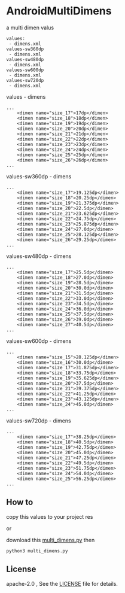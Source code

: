 # AndroidMultiDimens
a multi dimen valus

```
values:
 - dimens.xmlvalues-sw360dp
 - dimens.xmlvalues-sw480dp
 - dimens.xmlvalues-sw600dp - dimens.xmlvalues-sw720dp
 - dimens.xml
```


values - dimens

```
...
    <dimen name="size_17">17dp</dimen>
    <dimen name="size_18">18dp</dimen>
    <dimen name="size_19">19dp</dimen>
    <dimen name="size_20">20dp</dimen>
    <dimen name="size_21">21dp</dimen>
    <dimen name="size_22">22dp</dimen>
    <dimen name="size_23">23dp</dimen>
    <dimen name="size_24">24dp</dimen>
    <dimen name="size_25">25dp</dimen>
    <dimen name="size_26">26dp</dimen>
...
```


values-sw360dp - dimens

```
...
    <dimen name="size_17">19.125dp</dimen>
    <dimen name="size_18">20.25dp</dimen>
    <dimen name="size_19">21.375dp</dimen>
    <dimen name="size_20">22.5dp</dimen>
    <dimen name="size_21">23.625dp</dimen>
    <dimen name="size_22">24.75dp</dimen>
    <dimen name="size_23">25.875dp</dimen>
    <dimen name="size_24">27.0dp</dimen>
    <dimen name="size_25">28.125dp</dimen>
    <dimen name="size_26">29.25dp</dimen>
...
```

values-sw480dp - dimens

```
...
    <dimen name="size_17">25.5dp</dimen>
    <dimen name="size_18">27.0dp</dimen>
    <dimen name="size_19">28.5dp</dimen>
    <dimen name="size_20">30.0dp</dimen>
    <dimen name="size_21">31.5dp</dimen>
    <dimen name="size_22">33.0dp</dimen>
    <dimen name="size_23">34.5dp</dimen>
    <dimen name="size_24">36.0dp</dimen>
    <dimen name="size_25">37.5dp</dimen>
    <dimen name="size_26">39.0dp</dimen>
    <dimen name="size_27">40.5dp</dimen>
...
```


values-sw600dp - dimens

```
...
    <dimen name="size_15">28.125dp</dimen>
    <dimen name="size_16">30.0dp</dimen>
    <dimen name="size_17">31.875dp</dimen>
    <dimen name="size_18">33.75dp</dimen>
    <dimen name="size_19">35.625dp</dimen>
    <dimen name="size_20">37.5dp</dimen>
    <dimen name="size_21">39.375dp</dimen>
    <dimen name="size_22">41.25dp</dimen>
    <dimen name="size_23">43.125dp</dimen>
    <dimen name="size_24">45.0dp</dimen>
...
```


values-sw720dp - dimens

```
...
    <dimen name="size_17">38.25dp</dimen>
    <dimen name="size_18">40.5dp</dimen>
    <dimen name="size_19">42.75dp</dimen>
    <dimen name="size_20">45.0dp</dimen>
    <dimen name="size_21">47.25dp</dimen>
    <dimen name="size_22">49.5dp</dimen>
    <dimen name="size_23">51.75dp</dimen>
    <dimen name="size_24">54.0dp</dimen>
    <dimen name="size_25">56.25dp</dimen>
...
```


## How to ##

copy this values to your project res

or

download this [multi_dimens.py](/multi_dimens.py) then

```
python3 multi_dimens.py
```

## License ##
apache-2.0 , See the [LICENSE](/LICENSE) file for details.